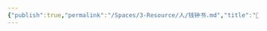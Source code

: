 ```yaml
---
{"publish":true,"permalink":"/Spaces/3-Resource/人/钱钟书.md","title":"🧑钱钟书","created":"2022-06-09","modified":"2023-03-14","published":"2025-07-12T11:44:31.684+08:00","cssclasses":""}
---
```



